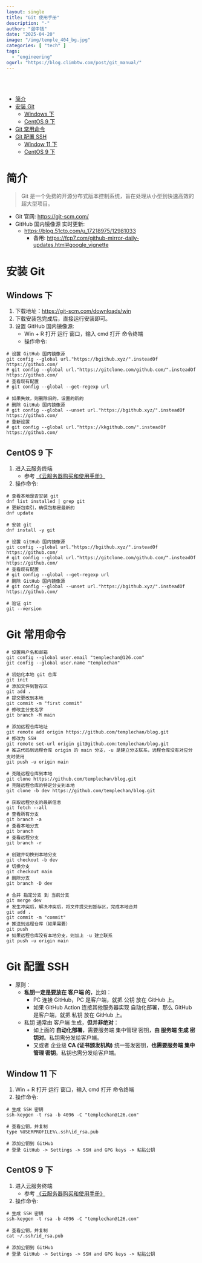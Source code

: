 ```yaml
---
layout: single
title: "Git 使用手册"
description: "-"
author: "谌中钱"
date: "2025-04-20"
image: "/img/temple_404_bg.jpg"
categories: [ "tech" ]
tags:
  - "engineering"
ogurl: "https://blog.climbtw.com/post/git_manual/"
---
```


<br />
<br />

<!-- @import "[TOC]" {cmd="toc" depthFrom=1 depthTo=6} -->

<!-- code_chunk_output -->

- [简介](#简介)
- [安装 Git](#安装-git)
  - [Windows 下](#windows-下)
  - [CentOS 9 下](#centos-9-下)
- [Git 常用命令](#git-常用命令)
- [Git 配置 SSH](#git-配置-ssh)
  - [Window 11 下](#window-11-下)
  - [CentOS 9 下](#centos-9-下-1)

<!-- /code_chunk_output -->

# 简介

> Git 是一个免费的开源分布式版本控制系统，旨在处理从小型到快速高效的超大型项目。

- Git 官网: <https://git-scm.com/>
- GitHub 国内镜像源 实时更新:
    - <https://blog.51cto.com/u_17218975/12981033>
        - 备用: <https://fcp7.com/github-mirror-daily-updates.html#google_vignette>

# 安装 Git

## Windows 下

1. 下载地址：<https://git-scm.com/downloads/win>
2. 下载安装包完成后，直接运行安装即可。
3. 设置 GitHub 国内镜像源:
   - Win + R 打开 运行 窗口，输入 cmd 打开 命令终端
   - 操作命令:

```shell
# 设置 GitHub 国内镜像源
git config --global url."https://bgithub.xyz/".insteadOf https://github.com/
# git config --global url."https://gitclone.com/github.com/".insteadOf https://github.com/
# 查看现有配置
# git config --global --get-regexp url

# 如果失效，则删除旧的，设置的新的
# 删除 GitHub 国内镜像源
# git config --global --unset url."https://bgithub.xyz/".insteadOf https://github.com/
# 重新设置
# git config --global url."https://kkgithub.com/".insteadOf https://github.com/
```

## CentOS 9 下

1. 进入云服务终端
    - 参考 [《云服务器购买和使用手册》](https://blog.climbtw.com/post/cloud_server_manual/)
2. 操作命令:

```shell
# 查看本地是否安装 git
dnf list installed | grep git
# 更新包索引，确保包都是最新的
dnf update

# 安装 git
dnf install -y git

# 设置 GitHub 国内镜像源
git config --global url."https://bgithub.xyz/".insteadOf https://github.com/
# git config --global url."https://gitclone.com/github.com/".insteadOf https://github.com/
# 查看现有配置
# git config --global --get-regexp url
# 删除 GitHub 国内镜像源
# git config --global --unset url."https://bgithub.xyz/".insteadOf https://github.com/

# 验证 git
git --version
```

# Git 常用命令

```shell
# 设置用户名和邮箱
git config --global user.email "templechan@126.com"
git config --global user.name "templechan"

# 初始化本地 git 仓库
git init
# 添加文件到暂存区
git add .
# 提交更改到本地
git commit -m "first commit"
# 修改主分支名字
git branch -M main

# 添加远程仓库地址
git remote add origin https://github.com/templechan/blog.git
# 修改为 SSH
git remote set-url origin git@github.com:templechan/blog.git
# 推送代码到远程仓库 origin 的 main 分支，-u 是建立分支联系，远程仓库没有对应分支时使用
git push -u origin main

# 克隆远程仓库到本地
git clone https://github.com/templechan/blog.git
# 克隆远程仓库的特定分支到本地
git clone -b dev https://github.com/templechan/blog.git

# 获取远程分支的最新信息
git fetch --all
# 查看所有分支
git branch -a
# 查看本地分支
git branch
# 查看远程分支
git branch -r

# 创建并切换到本地分支
git checkout -b dev
# 切换分支
git checkout main
# 删除分支
git branch -D dev

# 合并 指定分支 到 当前分支
git merge dev
# 发生冲突后，解决冲突后，将文件提交到暂存区，完成本地合并
git add .
git commit -m "commit"
# 推送到远程仓库（如果需要）
git push
# 如果远程仓库没有本地分支，则加上 -u 建立联系
git push -u origin main
```

# Git 配置 SSH

- 原则：
    - **私钥一定是要放在 客户端 的**，比如：
        - PC 连接 GitHub，PC 是客户端，就把 公钥 放在 GitHub 上。
        - 如果 GitHub Action 连接其他服务器实现 自动化部署，那么 GitHub 是客户端，就把 私钥 放在 GitHub 上。
    - 私钥 通常由 客户端 生成，**但并非绝对**：
        - 如上面的 **自动化部署**，需要服务端 集中管理 密钥，**由 服务端 生成 密钥对**。私钥需分发给客户端。
        - 又或者 企业级 **CA (证书颁发机构)** 统一签发密钥，**也需要服务端 集中管理 密钥**。私钥也需分发给客户端。

## Window 11 下

1. Win + R 打开 运行 窗口，输入 cmd 打开 命令终端
2. 操作命令:

```shell
# 生成 SSH 密钥
ssh-keygen -t rsa -b 4096 -C "templechan@126.com"

# 查看公钥，并复制
type %USERPROFILE%\.ssh\id_rsa.pub

# ‌添加公钥到 GitHub
# 登录 GitHub -> Settings -> SSH and GPG keys -> 粘贴公钥
```

## CentOS 9 下

1. 进入云服务终端
    - 参考 [《云服务器购买和使用手册》](https://blog.climbtw.com/post/cloud_server_manual/)
2. 操作命令:

```shell
# 生成 SSH 密钥
ssh-keygen -t rsa -b 4096 -C "templechan@126.com"

# 查看公钥，并复制
cat ~/.ssh/id_rsa.pub

# ‌添加公钥到 GitHub
# 登录 GitHub -> Settings -> SSH and GPG keys -> 粘贴公钥
```
